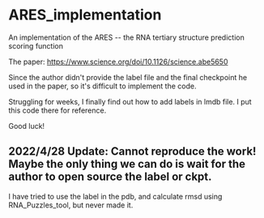 # ARES_implementation
An implementation of the ARES -- the RNA tertiary structure prediction scoring function

The paper: https://www.science.org/doi/10.1126/science.abe5650

Since the author didn't provide the label file and the final checkpoint he used in the paper, so it's difficult to implement the code.

Struggling for weeks, I finally find out how to add labels in lmdb file. I put this code there for reference.

Good luck!



## 2022/4/28 Update: Cannot reproduce the work! Maybe the only thing we can do is wait for the author to open source the label or ckpt.

I have tried to use the label in the pdb, and calculate rmsd using RNA_Puzzles_tool, but never made it.

